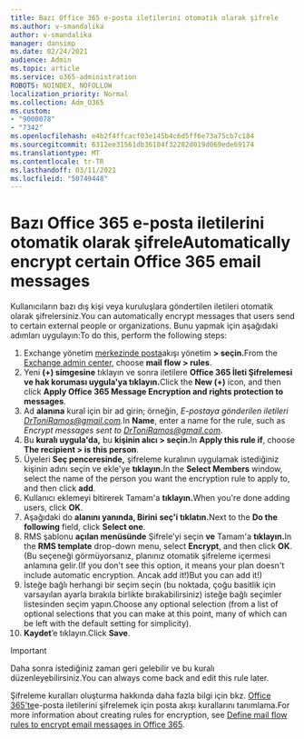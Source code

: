 ```yaml
---
title: Bazı Office 365 e-posta iletilerini otomatik olarak şifrele
ms.author: v-smandalika
author: v-smandalika
manager: dansimp
ms.date: 02/24/2021
audience: Admin
ms.topic: article
ms.service: o365-administration
ROBOTS: NOINDEX, NOFOLLOW
localization_priority: Normal
ms.collection: Adm_O365
ms.custom:
- "9000078"
- "7342"
ms.openlocfilehash: e4b2f4ffcacf03e145b4c6d5ff6e73a75cb7c184
ms.sourcegitcommit: 6312ee31561db36104f32282d019d069ede69174
ms.translationtype: MT
ms.contentlocale: tr-TR
ms.lasthandoff: 03/11/2021
ms.locfileid: "50749448"
---
```

# <a name="automatically-encrypt-certain-office-365-email-messages"></a><span data-ttu-id="423d2-102">Bazı Office 365 e-posta iletilerini otomatik olarak şifrele</span><span class="sxs-lookup"><span data-stu-id="423d2-102">Automatically encrypt certain Office 365 email messages</span></span>

<span data-ttu-id="423d2-103">Kullanıcıların bazı dış kişi veya kuruluşlara göndertilen iletileri otomatik olarak şifrelersiniz.</span><span class="sxs-lookup"><span data-stu-id="423d2-103">You can automatically encrypt messages that users send to certain external people or organizations.</span></span> <span data-ttu-id="423d2-104">Bunu yapmak için aşağıdaki adımları uygulayın:</span><span class="sxs-lookup"><span data-stu-id="423d2-104">To do this, perform the following steps:</span></span>

1. <span data-ttu-id="423d2-105">Exchange yönetim [merkezinde posta](https://outlook.office365.com/ecp/)akışı yönetim **> seçin.**</span><span class="sxs-lookup"><span data-stu-id="423d2-105">From the [Exchange admin center](https://outlook.office365.com/ecp/), choose **mail flow > rules**.</span></span> 
2. <span data-ttu-id="423d2-106">Yeni **(+) simgesine** tıklayın ve sonra iletilere **Office 365 İleti Şifrelemesi ve hak koruması uygula'ya tıklayın.**</span><span class="sxs-lookup"><span data-stu-id="423d2-106">Click the **New (+)** icon, and then click **Apply Office 365 Message Encryption and rights protection to messages**.</span></span>
3. <span data-ttu-id="423d2-107">Ad **alanına** kural için bir ad girin; örneğin, *E-postaya gönderilen iletileri DrToniRamos@gmail.com.*</span><span class="sxs-lookup"><span data-stu-id="423d2-107">In **Name**, enter a name for the rule, such as *Encrypt messages sent to DrToniRamos@gmail.com*.</span></span>
4. <span data-ttu-id="423d2-108">Bu **kuralı uygula'da,** bu **kişinin alıcı > seçin.**</span><span class="sxs-lookup"><span data-stu-id="423d2-108">In **Apply this rule if**, choose **The recipient > is this person**.</span></span> 
5. <span data-ttu-id="423d2-109">Üyeleri **Seç penceresinde,** şifreleme kuralının uygulamak istediğiniz kişinin adını seçin ve ekle'ye **tıklayın.**</span><span class="sxs-lookup"><span data-stu-id="423d2-109">In the **Select Members** window, select the name of the person you want the encryption rule to apply to, and then click **add**.</span></span> 
6. <span data-ttu-id="423d2-110">Kullanıcı eklemeyi bitirerek Tamam'a **tıklayın.**</span><span class="sxs-lookup"><span data-stu-id="423d2-110">When you're done adding users, click **OK**.</span></span>
7. <span data-ttu-id="423d2-111">Aşağıdaki do **alanını yanında, Birini** **seç'i tıklatın.**</span><span class="sxs-lookup"><span data-stu-id="423d2-111">Next to the **Do the following** field, click **Select one**.</span></span> 
8. <span data-ttu-id="423d2-112">RMS şablonu **açılan menüsünde** Şifrele'yi seçin **ve** Tamam'a **tıklayın.**</span><span class="sxs-lookup"><span data-stu-id="423d2-112">In the **RMS template** drop-down menu, select **Encrypt**, and then click **OK**.</span></span> <span data-ttu-id="423d2-113">(Bu seçeneği görmüyorsanız, planınız otomatik şifreleme içermesi anlamına gelir.</span><span class="sxs-lookup"><span data-stu-id="423d2-113">(If you don't see this option, it means your plan doesn't include automatic encryption.</span></span> <span data-ttu-id="423d2-114">Ancak add it!)</span><span class="sxs-lookup"><span data-stu-id="423d2-114">But you can add it!)</span></span>
9. <span data-ttu-id="423d2-115">İsteğe bağlı herhangi bir seçim seçin (bu noktada, çoğu basitlik için varsayılan ayarla bırakıla birlikte bırakabilirsiniz) isteğe bağlı seçimler listesinden seçim yapın.</span><span class="sxs-lookup"><span data-stu-id="423d2-115">Choose any optional selection (from a list of optional selections that you can make at this point, many of which can be left with the default setting for simplicity).</span></span>
10. <span data-ttu-id="423d2-116">**Kaydet**’e tıklayın.</span><span class="sxs-lookup"><span data-stu-id="423d2-116">Click **Save**.</span></span>

> [!IMPORTANT]
> <span data-ttu-id="423d2-117">Daha sonra istediğiniz zaman geri gelebilir ve bu kuralı düzenleyebilirsiniz.</span><span class="sxs-lookup"><span data-stu-id="423d2-117">You can always come back and edit this rule later.</span></span>

<span data-ttu-id="423d2-118">Şifreleme kuralları oluşturma hakkında daha fazla bilgi için bkz. [Office 365'te](https://docs.microsoft.com/microsoft-365/compliance/define-mail-flow-rules-to-encrypt-email)e-posta iletilerini şifrelemek için posta akışı kurallarını tanımlama.</span><span class="sxs-lookup"><span data-stu-id="423d2-118">For more information about creating rules for encryption, see [Define mail flow rules to encrypt email messages in Office 365](https://docs.microsoft.com/microsoft-365/compliance/define-mail-flow-rules-to-encrypt-email).</span></span>

